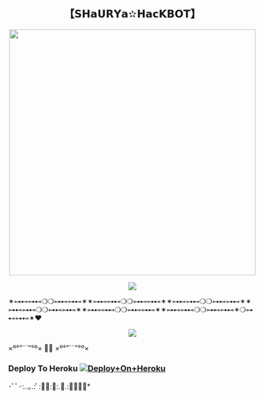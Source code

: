 <h2 align="center"><b> 【𝗦𝗛𝗮𝗨𝗥𝗬𝗮✫𝗛𝗮𝗰𝗞𝗕𝗢𝗧】 </b></h2>

<p align='Middle'><a href='https://t.me/II_TSF_CO_OWNER_II'><img src='https://te.legra.ph/file/446f2c917fda3404a108b.jpg' width='500"'></a></p>

<p align="center">
  <img src="https://readme-typing-svg.herokuapp.com?color=F77247&width=420&lines=🔥❤️+POWERFUL+SHAURYA+HACK+BOT+🔥❤️%E2%9C%8C%EF%B8%8F;TSF_CO_OWNER%2C+SHAURYA%2C+HATERS_KA_DAD%E2%9D%A4%EF%B8%8F">
</p> 


✶⊶⊷⊶⊷❍❍⊶⊷⊶⊷✶✶⊶⊷⊶⊷❍❍⊶⊷⊶⊷✶✶⊶⊷⊶⊷❍❍⊶⊷⊶⊷✶✶⊶⊷⊶⊷❍❍⊶⊷⊶⊷✶✶⊶⊷⊶⊷❍❍⊶⊷⊶⊷✶✶⊶⊷⊶⊷❍❍⊶⊷⊶⊷✶❍⊶⊷⊶⊷✶❤️

<p align="center">
  <img src="https://readme-typing-svg.herokuapp.com?color=F77247&width=420&lines=✨THE+MOST+POWERFUL+HACK+BOT%E2%9C%8C%EF%B8%8F;DO_NOT%2C+MISUSE%2C+THIS_REPO✨🌸🦄%E2%9D%A4%EF%B8%8F">
</p> 
×º°”˜`”°º× 🎀🎀 ×º°”`˜”°º×

### Deploy To Heroku [![Deploy+On+Heroku](https://www.herokucdn.com/deploy/button.svg)](https://heroku.com/deploy?template=https://github.com/shauryateam/SHAURYA_HACKBOT)

･ﾟﾟ･:..｡.:ﾟ:🎀🎀:ﾟ:.｡.:･ﾟﾟ･*

